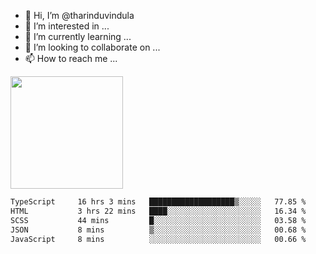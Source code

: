 - 👋 Hi, I’m @tharinduvindula
- 👀 I’m interested in ...
- 🌱 I’m currently learning ...
- 💞️ I’m looking to collaborate on ...
- 📫 How to reach me ...

<!---
tharinduvindula/tharinduvindula is a ✨ special ✨ repository because its `README.md` (this file) appears on your GitHub profile.
You can click the Preview link to take a look at your changes.
--->

<img height="180em" src="https://github-readme-stats.vercel.app/api?username=tharinduvindula&show_icons=true&hide_border=false&&count_private=true&include_all_commits=true" />


<!--START_SECTION:waka-->

```txt
TypeScript     16 hrs 3 mins   ███████████████████▒░░░░░   77.85 %
HTML           3 hrs 22 mins   ████░░░░░░░░░░░░░░░░░░░░░   16.34 %
SCSS           44 mins         █░░░░░░░░░░░░░░░░░░░░░░░░   03.58 %
JSON           8 mins          ▒░░░░░░░░░░░░░░░░░░░░░░░░   00.68 %
JavaScript     8 mins          ░░░░░░░░░░░░░░░░░░░░░░░░░   00.66 %
```

<!--END_SECTION:waka-->

